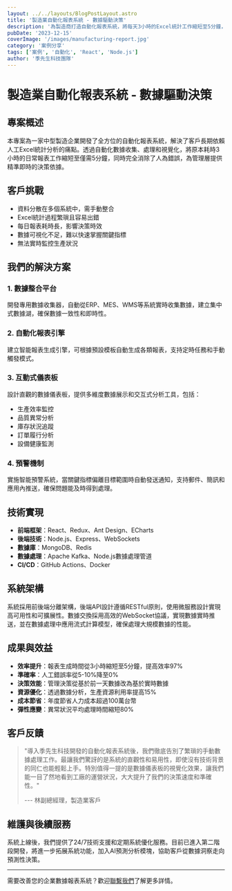 ```yaml
---
layout: ../../layouts/BlogPostLayout.astro
title: '製造業自動化報表系統 - 數據驅動決策'
description: '為製造商打造自動化報表系統，將每天3小時的Excel統計工作縮短至5分鐘，錯誤率歸零。'
pubDate: '2023-12-15'
coverImage: '/images/manufacturing-report.jpg'
category: '案例分享'
tags: ['案例', '自動化', 'React', 'Node.js']
author: '季先生科技團隊'
---
```


# 製造業自動化報表系統 - 數據驅動決策

## 專案概述

本專案為一家中型製造企業開發了全方位的自動化報表系統，解決了客戶長期依賴人工Excel統計分析的痛點。透過自動化數據收集、處理和視覺化，將原本耗時3小時的日常報表工作縮短至僅需5分鐘，同時完全消除了人為錯誤，為管理層提供精準即時的決策依據。

## 客戶挑戰

- 資料分散在多個系統中，需手動整合
- Excel統計過程繁瑣且容易出錯
- 每日報表耗時長，影響決策時效
- 數據可視化不足，難以快速掌握關鍵指標
- 無法實時監控生產狀況

## 我們的解決方案

### 1. 數據整合平台

開發專用數據收集器，自動從ERP、MES、WMS等系統實時收集數據，建立集中式數據湖，確保數據一致性和即時性。

### 2. 自動化報表引擎

建立智能報表生成引擎，可根據預設模板自動生成各類報表，支持定時任務和手動觸發模式。

### 3. 互動式儀表板

設計直觀的數據儀表板，提供多維度數據展示和交互式分析工具，包括：

- 生產效率監控
- 品質異常分析
- 庫存狀況追蹤
- 訂單履行分析
- 設備健康監測

### 4. 預警機制

實施智能預警系統，當關鍵指標偏離目標範圍時自動發送通知，支持郵件、簡訊和應用內推送，確保問題能及時得到處理。

## 技術實現

- **前端框架**：React、Redux、Ant Design、ECharts
- **後端技術**：Node.js、Express、WebSockets
- **數據庫**：MongoDB、Redis
- **數據處理**：Apache Kafka、Node.js數據處理管道
- **CI/CD**：GitHub Actions、Docker

## 系統架構

系統採用前後端分離架構，後端API設計遵循RESTful原則，使用微服務設計實現高可用性和可擴展性。數據交換採用高效的WebSocket協議，實現數據實時推送，並在數據處理中應用流式計算模型，確保處理大規模數據的性能。

## 成果與效益

- **效率提升**：報表生成時間從3小時縮短至5分鐘，提高效率97%
- **準確率**：人工錯誤率從5-10%降至0%
- **決策效能**：管理決策從基於前一天數據改為基於實時數據
- **資源優化**：透過數據分析，生產資源利用率提高15%
- **成本節省**：年度節省人力成本超過100萬台幣
- **彈性應變**：異常狀況平均處理時間縮短80%

## 客戶反饋

> "導入季先生科技開發的自動化報表系統後，我們徹底告別了繁瑣的手動數據處理工作。最讓我們驚訝的是系統的直觀性和易用性，即使沒有技術背景的同仁也能輕鬆上手。特別值得一提的是數據儀表板的視覺化效果，讓我們能一目了然地看到工廠的運營狀況，大大提升了我們的決策速度和準確性。"
> 
> --- 林副總經理，製造業客戶

## 維護與後續服務

系統上線後，我們提供了24/7技術支援和定期系統優化服務。目前已進入第二階段開發，將進一步拓展系統功能，加入AI預測分析模塊，協助客戶從數據洞察走向預測性決策。

---

需要改善您的企業數據報表系統？歡迎[聯繫我們](#contact)了解更多詳情。 
